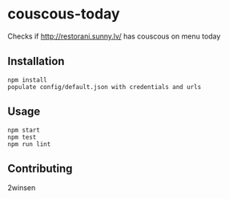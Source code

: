 # couscous-today
Checks if http://restorani.sunny.lv/ has couscous on menu today

## Installation
    npm install
    populate config/default.json with credentials and urls

## Usage
    npm start
    npm test
    npm run lint

## Contributing
2winsen
